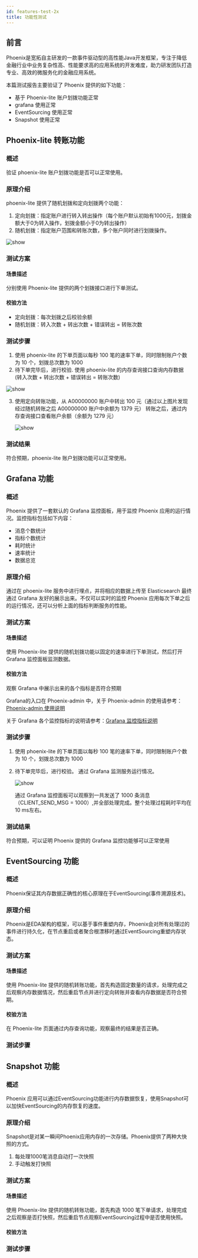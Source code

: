 ```yaml
---
id: features-test-2x
title: 功能性测试
---
```


 ## 前言

 Phoenix是宽拓自主研发的一款事件驱动型的高性能Java开发框架，专注于降低金融行业中业务复杂性高、性能要求高的应用系统的开发难度，助力研发团队打造专业、高效的微服务化的金融应用系统。

 本篇测试报告主要验证了 Phoenix 提供的如下功能：

  - 基于 Phoenix-lite 账户划拨功能正常
  - grafana 使用正常
  - EventSourcing 使用正常
  - Snapshot 使用正常

## Phoenix-lite 转账功能

### 概述

验证 phoenix-lite 账户划拨功能是否可以正常使用。

### 原理介绍

phoenix-lite 提供了随机划拨和定向划拨两个功能：

 1. 定向划拨：指定账户进行转入转出操作（每个账户默认初始有1000元，划拨金额大于0为转入操作，划拨金额小于0为转出操作）
 2. 随机划拨：指定账户范围和转账次数，多个账户同时进行划拨操作。

![show](assets/phoenix2.x/phoenix-test/features/1.png)

### 测试方案

#### 场景描述

分别使用 Phoenix-lite 提供的两个划拨接口进行下单测试。

#### 校验方法

 - 定向划拨：每次划拨之后校验余额
 - 随机划拨：转入次数 + 转出次数 + 错误转出 = 转账次数

### 测试步骤

 1. 使用 phoenix-lite 的下单页面以每秒 100 笔的速率下单，同时限制账户个数为 10 个，划拨总次数为 1000
 2. 待下单完毕后，进行校验.
   使用 phoenix-lite 的内存查询接口查询内存数据 (转入次数 + 转出次数 + 错误转出 = 转账次数)

   ![show](assets/phoenix2.x/phoenix-test/features/2.png)

 3. 使用定向转账功能，从 A00000000 账户中转出 100 元（通过以上图片发现经过随机转账之后 A00000000 账户中余额为 1379 元）
    转账之后，通过内存查询接口查看账户余额（余额为 1279 元）

    ![show](assets/phoenix2.x/phoenix-test/features/3.png)

### 测试结果

符合预期，phoenix-lite 账户划拨功能可以正常使用。

## Grafana 功能

### 概述

Phoenix 提供了一套默认的 Grafana 监控面板，用于监控 Phoenix 应用的运行情况。监控指标包括如下内容：

 - 消息个数统计
 - 指标个数统计
 - 耗时统计
 - 速率统计
 - 数据总览

### 原理介绍

通过在 phoenix-lite 服务中进行埋点，并将相应的数据上传至 Elasticsearch 最终通过 Grafana 友好的展示出来。不仅可以实时的监控 Phoenix 应用每次下单之后的运行情况，还可以分析上面的指标判断服务的性能。

### 测试方案

#### 场景描述

使用 Phoenix-lite 提供的随机划拨功能以固定的速率进行下单测试，然后打开 Grafana 监控面板监测数据。

#### 校验方法

观察 Grafana 中展示出来的各个指标是否符合预期

Grafana的入口在 Phoenix-admin 中，关于 Phoenix-admin 的使用请参考：[Phoenix-admin 使用说明](../phoenix-admin/admin-instructions-2x)

关于 Grafana 各个监控指标的说明请参考：[Grafana 监控指标说明](../phoenix-admin/grafana)

### 测试步骤

 1. 使用 phoenix-lite 的下单页面以每秒 100 笔的速率下单，同时限制账户个数为 10 个，划拨总次数为 1000
 2. 待下单完毕后，进行校验。
    通过 Grafana 监测服务运行情况。

    ![show](assets/phoenix2.x/phoenix-test/features/4.png)

    通过 Grafana 监控面板可以观察到一共发送了 1000 条消息（CLIENT_SEND_MSG = 1000）,并全部处理完成。整个处理过程耗时平均在 10 ms左右。

### 测试结果

符合预期，可以证明 Phoenix 提供的 Grafana 监控功能够可以正常使用

## EventSourcing 功能

### 概述

Phoenix保证其内存数据正确性的核心原理在于EventSourcing(事件溯源技术)。

### 原理介绍

Phoenix是EDA架构的框架，可以基于事件重塑内存，Phoenix会对所有处理过的事件进行持久化，在节点重启或者聚合根漂移时通过EventSourcing重塑内存状态。

### 测试方案

#### 场景描述

使用 Phoenix-lite 提供的随机转账功能，首先构造固定数量的请求，处理完成之后观察内存数据情况，然后重启节点并进行定向转账并查看内存数据是否符合预期。

#### 校验方法

在 Phoenix-lite 页面通过内存查询功能，观察最终的结果是否正确。

### 测试步骤


## Snapshot 功能

### 概述

Phoenix 应用可以通过EventSourcing功能进行内存数据恢复，使用Snapshot可以加快EventSourcing的内存恢复的速度。

### 原理介绍

Snapshot是对某一瞬间Phoenix应用内存的一次存储。Phoenix提供了两种大快照的方式。

 1. 每处理1000笔消息自动打一次快照
 2. 手动触发打快照

### 测试方案

#### 场景描述

使用 Phoenix-lite 提供的随机转账功能，首先构造 1000 笔下单请求，处理完成之后观察是否打快照，然后重启节点观察EventSourcing过程中是否使用快照。

#### 校验方法



### 测试步骤

